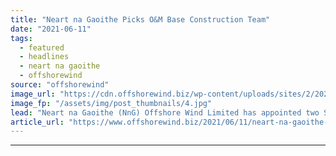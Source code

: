 ```yaml
---
title: "Neart na Gaoithe Picks O&M Base Construction Team"
date: "2021-06-11"
tags: 
  - featured
  - headlines
  - neart na gaoithe
  - offshorewind
source: "offshorewind"
image_url: "https://cdn.offshorewind.biz/wp-content/uploads/sites/2/2021/06/11104503/Neart-na-Gaoithe-Picks-OM-Base-Construction-Team.jpg"
image_fp: "/assets/img/post_thumbnails/4.jpg"
lead: "Neart na Gaoithe (NnG) Offshore Wind Limited has appointed two Scottish-based businesses to construct"
article_url: "https://www.offshorewind.biz/2021/06/11/neart-na-gaoithe-picks-om-base-construction-team/"
---
```


---
